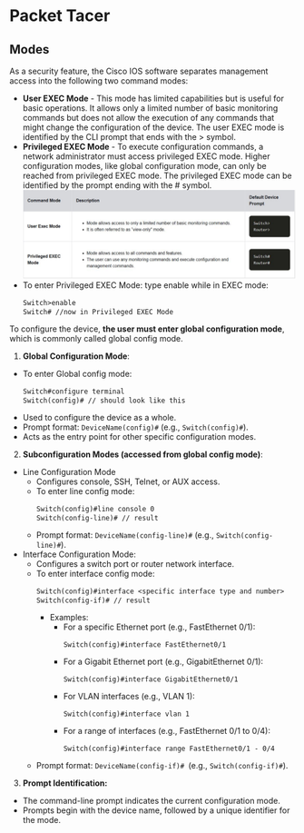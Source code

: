 # Packet Tacer

## Modes
As a security feature, the Cisco IOS software separates management access into the following two command modes:

  - **User EXEC Mode** - This mode has limited capabilities but is useful for basic operations. It allows only a limited number of basic monitoring commands but does not allow the execution of any commands that might change the configuration of the device. The user EXEC mode is identified by the CLI prompt that ends with the > symbol.
  - **Privileged EXEC Mode** - To execute configuration commands, a network administrator must access privileged EXEC mode. Higher configuration modes, like global configuration mode, can only be reached from privileged EXEC mode. The privileged EXEC mode can be identified by the prompt ending with the # symbol.
![image](https://github.com/chrysoprasus/Cyber-Patriot-Windows-Server/blob/main/images/modes.JPG)
  - To enter Privileged EXEC Mode: type enable while in EXEC mode:
    ```
    Switch>enable
    Switch# //now in Privileged EXEC Mode
    ``` 

To configure the device, **the user must enter global configuration mode**, which is commonly called global config mode.
1. **Global Configuration Mode**:
  - To enter Global config mode:
      ```
      Switch#configure terminal
      Switch(config)# // should look like this
      ```
  - Used to configure the device as a whole.
  - Prompt format: `DeviceName(config)#` (e.g., `Switch(config)#`).
  - Acts as the entry point for other specific configuration modes.
2. **Subconfiguration Modes (accessed from global config mode)**:
  - Line Configuration Mode
    - Configures console, SSH, Telnet, or AUX access.
    - To enter line config mode:
        ```
        Switch(config)#line console 0
        Switch(config-line)# // result
        ```
    - Prompt format: `DeviceName(config-line)#` (e.g., `Switch(config-line)#`).
  - Interface Configuration Mode:
    - Configures a switch port or router network interface.
    - To enter interface config mode:
        ```
        Switch(config)#interface <specific interface type and number>
        Switch(config-if)# // result
        ```
        - Examples:
          - For a specific Ethernet port (e.g., FastEthernet 0/1):
            ```
            Switch(config)#interface FastEthernet0/1
            ```
          - For a Gigabit Ethernet port (e.g., GigabitEthernet 0/1):
             ```
             Switch(config)#interface GigabitEthernet0/1 
             ```
          - For VLAN interfaces (e.g., VLAN 1):
             ```
             Switch(config)#interface vlan 1
             ```
          - For a range of interfaces (e.g., FastEthernet 0/1 to 0/4):
            ```
            Switch(config)#interface range FastEthernet0/1 - 0/4
            ```
    - Prompt format: `DeviceName(config-if)# `(e.g., `Switch(config-if)#`).
3. **Prompt Identification:**
  - The command-line prompt indicates the current configuration mode.
  - Prompts begin with the device name, followed by a unique identifier for the mode.
